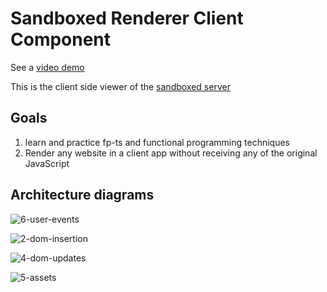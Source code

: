 # Sandboxed Renderer Client Component

See a [video demo](https://www.youtube.com/watch?v=a8Fpy4dadf0)

This is the client side viewer of the [sandboxed server](https://github.com/bfulop/sandbox_render_server/)

## Goals

1. learn and practice fp-ts and functional programming techniques
2. Render any website in a client app without receiving any of the original JavaScript 

## Architecture diagrams


![6-user-events](https://user-images.githubusercontent.com/1718128/126048878-6b2c8679-5e38-43ea-9f64-cb9afa3f650e.png)


![2-dom-insertion](https://user-images.githubusercontent.com/1718128/126048888-cfa02b66-5934-428a-84af-c42e7ef5936d.png)


![4-dom-updates](https://user-images.githubusercontent.com/1718128/126048918-47fa7d4c-f9d4-46d2-ac66-07a2d71e4e77.png)

![5-assets](https://user-images.githubusercontent.com/1718128/126048920-c5dbd604-46eb-47d2-98bb-bccb99fe2a16.png)
